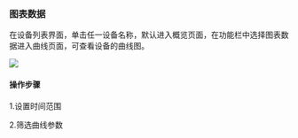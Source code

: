 ### 图表数据 ###

在设备列表界面，单击任一设备名称，默认进入概览页面，在功能栏中选择图表数据进入曲线页面，可查看设备的曲线图。

<img src="/assets/device-chart.png">

#### 操作步骤 ####

1.设置时间范围

2.筛选曲线参数